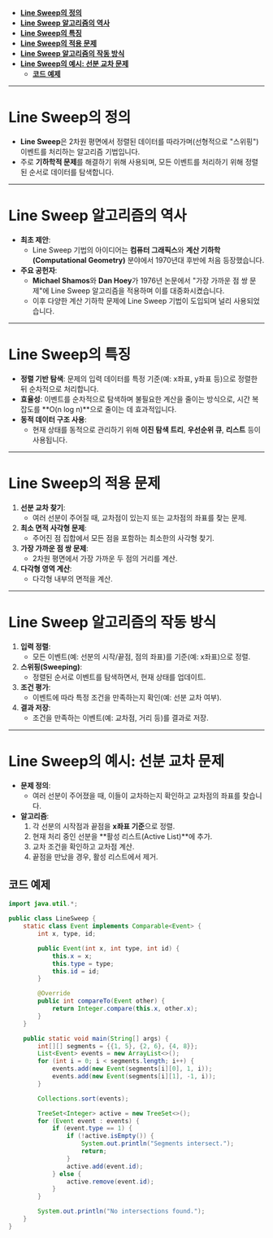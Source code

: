 - [**Line Sweep의 정의**](#line-sweep의-정의)
- [**Line Sweep 알고리즘의 역사**](#line-sweep-알고리즘의-역사)
- [**Line Sweep의 특징**](#line-sweep의-특징)
- [**Line Sweep의 적용 문제**](#line-sweep의-적용-문제)
- [**Line Sweep 알고리즘의 작동 방식**](#line-sweep-알고리즘의-작동-방식)
- [**Line Sweep의 예시: 선분 교차 문제**](#line-sweep의-예시-선분-교차-문제)
  - [**코드 예제**](#코드-예제)

---

# **Line Sweep의 정의**
- **Line Sweep**은 2차원 평면에서 정렬된 데이터를 따라가며(선형적으로 "스위핑") 이벤트를 처리하는 알고리즘 기법입니다.
- 주로 **기하학적 문제**를 해결하기 위해 사용되며, 모든 이벤트를 처리하기 위해 정렬된 순서로 데이터를 탐색합니다.

---

# **Line Sweep 알고리즘의 역사**
- **최초 제안**: 
  - Line Sweep 기법의 아이디어는 **컴퓨터 그래픽스**와 **계산 기하학(Computational Geometry)** 분야에서 1970년대 후반에 처음 등장했습니다.
- **주요 공헌자**:
  - **Michael Shamos**와 **Dan Hoey**가 1976년 논문에서 "가장 가까운 점 쌍 문제"에 Line Sweep 알고리즘을 적용하며 이를 대중화시켰습니다.
  - 이후 다양한 계산 기하학 문제에 Line Sweep 기법이 도입되며 널리 사용되었습니다.

---

# **Line Sweep의 특징**
- **정렬 기반 탐색**: 문제의 입력 데이터를 특정 기준(예: x좌표, y좌표 등)으로 정렬한 뒤 순차적으로 처리합니다.
- **효율성**: 이벤트를 순차적으로 탐색하며 불필요한 계산을 줄이는 방식으로, 시간 복잡도를 **O(n log n)**으로 줄이는 데 효과적입니다.
- **동적 데이터 구조 사용**:
  - 현재 상태를 동적으로 관리하기 위해 **이진 탐색 트리**, **우선순위 큐**, **리스트** 등이 사용됩니다.

---

# **Line Sweep의 적용 문제**
1. **선분 교차 찾기**:
   - 여러 선분이 주어질 때, 교차점이 있는지 또는 교차점의 좌표를 찾는 문제.
2. **최소 면적 사각형 문제**:
   - 주어진 점 집합에서 모든 점을 포함하는 최소한의 사각형 찾기.
3. **가장 가까운 점 쌍 문제**:
   - 2차원 평면에서 가장 가까운 두 점의 거리를 계산.
4. **다각형 영역 계산**:
   - 다각형 내부의 면적을 계산.

---

# **Line Sweep 알고리즘의 작동 방식**
1. **입력 정렬**:
   - 모든 이벤트(예: 선분의 시작/끝점, 점의 좌표)를 기준(예: x좌표)으로 정렬.
2. **스위핑(Sweeping)**:
   - 정렬된 순서로 이벤트를 탐색하면서, 현재 상태를 업데이트.
3. **조건 평가**:
   - 이벤트에 따라 특정 조건을 만족하는지 확인(예: 선분 교차 여부).
4. **결과 저장**:
   - 조건을 만족하는 이벤트(예: 교차점, 거리 등)를 결과로 저장.

---

# **Line Sweep의 예시: 선분 교차 문제**
- **문제 정의**:
  - 여러 선분이 주어졌을 때, 이들이 교차하는지 확인하고 교차점의 좌표를 찾습니다.
- **알고리즘**:
  1. 각 선분의 시작점과 끝점을 **x좌표 기준**으로 정렬.
  2. 현재 처리 중인 선분을 **활성 리스트(Active List)**에 추가.
  3. 교차 조건을 확인하고 교차점 계산.
  4. 끝점을 만났을 경우, 활성 리스트에서 제거.

## **코드 예제**
```java
import java.util.*;

public class LineSweep {
    static class Event implements Comparable<Event> {
        int x, type, id;

        public Event(int x, int type, int id) {
            this.x = x;
            this.type = type;
            this.id = id;
        }

        @Override
        public int compareTo(Event other) {
            return Integer.compare(this.x, other.x);
        }
    }

    public static void main(String[] args) {
        int[][] segments = {{1, 5}, {2, 6}, {4, 8}};
        List<Event> events = new ArrayList<>();
        for (int i = 0; i < segments.length; i++) {
            events.add(new Event(segments[i][0], 1, i));
            events.add(new Event(segments[i][1], -1, i));
        }

        Collections.sort(events);

        TreeSet<Integer> active = new TreeSet<>();
        for (Event event : events) {
            if (event.type == 1) {
                if (!active.isEmpty()) {
                    System.out.println("Segments intersect.");
                    return;
                }
                active.add(event.id);
            } else {
                active.remove(event.id);
            }
        }

        System.out.println("No intersections found.");
    }
}
```
